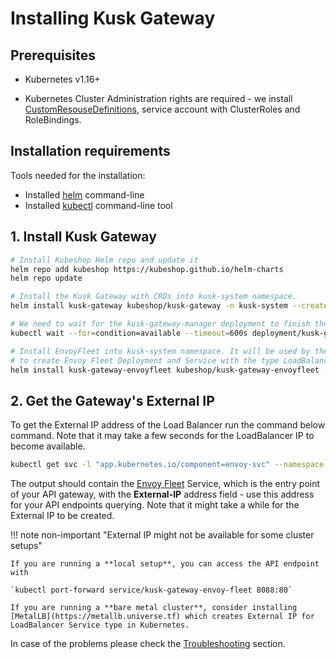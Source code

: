# Installing Kusk Gateway

## Prerequisites

- Kubernetes v1.16+

- Kubernetes Cluster Administration rights are required - we install [CustomResouseDefinitions](https://kubernetes.io/docs/concepts/extend-kubernetes/api-extension/custom-resources/#customresourcedefinitions), service account with ClusterRoles and RoleBindings.

## Installation requirements

Tools needed for the installation:

- Installed [helm](https://helm.sh/docs/intro/install/) command-line
- Installed [kubectl](https://kubernetes.io/docs/tasks/tools/) command-line tool

## 1. Install Kusk Gateway

```sh
# Install Kubeshop Helm repo and update it
helm repo add kubeshop https://kubeshop.github.io/helm-charts
helm repo update

# Install the Kusk Gateway with CRDs into kusk-system namespace.
helm install kusk-gateway kubeshop/kusk-gateway -n kusk-system --create-namespace

# We need to wait for the kusk-gateway-manager deployment to finish the setup for the next step.
kubectl wait --for=condition=available --timeout=600s deployment/kusk-gateway-manager  -n kusk-system

# Install EnvoyFleet into kusk-system namespace. It will be used by the Kusk Gateway
# to create Envoy Fleet Deployment and Service with the type LoadBalancer.
helm install kusk-gateway-envoyfleet kubeshop/kusk-gateway-envoyfleet -n kusk-system
```

## 2. Get the Gateway's External IP

To get the External IP address of the Load Balancer run the command below command. Note that it may take a few seconds for the LoadBalancer IP to become available.

```sh
kubectl get svc -l "app.kubernetes.io/component=envoy-svc" --namespace kusk-system
```

The output should contain the [Envoy Fleet](https://kubeshop.github.io/kusk-gateway/customresources/envoyfleet) Service, which is the entry point of your API gateway, with the **External-IP** address field - use this address for your API endpoints querying. Note that it might take a while for the External IP to be created.

!!! note non-important "External IP might not be available for some cluster setups"

    If you are running a **local setup**, you can access the API endpoint with 
    
    `kubectl port-forward service/kusk-gateway-envoy-fleet 8088:80`

    If you are running a **bare metal cluster**, consider installing [MetalLB](https://metallb.universe.tf) which creates External IP for LoadBalancer Service type in Kubernetes.

In case of the problems please check the [Troubleshooting](../troubleshooting.md) section.
